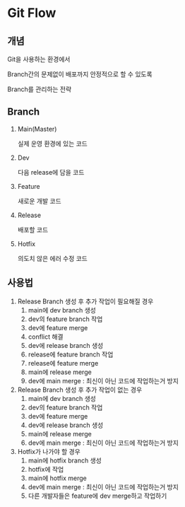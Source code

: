 # Git Flow

## 개념

Git을 사용하는 환경에서

Branch간의 문제없이 배포까지 안정적으로 할 수 있도록 

Branch를 관리하는 전략



## Branch

1. Main(Master)

   실제 운영 환경에 있는 코드

2. Dev

   다음 release에 담을 코드

3. Feature

   새로운 개발 코드

4. Release

   배포할 코드

5. Hotfix

   의도치 않은 에러 수정 코드



## 사용법

1. Release Branch 생성 후 추가 작업이 필요해질 경우
   1. main에 dev branch 생성
   2. dev의 feature branch 작업
   3. dev에 feature merge
   4. conflict 해결
   5. dev에 release branch 생성
   6. release에 feature branch 작업
   7. release에 feature merge
   8. main에 release merge
   9. dev에 main merge : 최신이 아닌 코드에 작업하는거 방지
2. Release Branch 생성 후 추가 작업이 없는 경우
   1. main에 dev branch 생성
   2. dev의 feature branch 작업
   3. dev에 feature merge
   4. dev에 release branch 생성
   5. main에 release merge
   6. dev에 main merge : 최신이 아닌 코드에 작업하는거 방지
3. Hotfix가 나가야 할 경우
   1. main에 hotfix branch 생성
   2. hotfix에 작업
   3. main에 hotfix merge
   4. dev에 main merge : 최신이 아닌 코드에 작업하는거 방지
   5. 다른 개발자들은 feature에 dev merge하고 작업하기